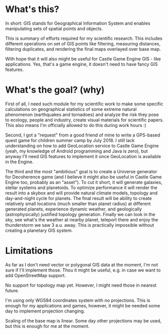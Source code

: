 # What's this?

In short: GIS stands for Geographical Information System and enables manipulating sets of spatial points and objects.

This is summary of efforts required for my scientific research. This includes different operations on set of GIS points like filtering, measuring distances, filtering duplicates, and rendering the final maps overlayed over base map.

With hope that it will also might be useful for Castle Game Engine GIS - like applications. Yes, that's a game engine, it doesn't need to have fancy GIS features.

# What's the goal? (why)

First of all, I need such module for my scientific work to make some specific calculations on geographical statistics of some extreme natural phenomenon (earthquakes and tornadoes) and analyze the risk they pose to ecology, people and industry, create visual materials for scientific papers. This also means I'm officially allowed to do this during work hours :)

Second, I got a "request" from a good friend of mine to write a GPS-based quest game for children summer camp by July 2018. I still lack understanding on how to add GeoLocation service to Castle Game Engine (yeah, my knowledge of Android programming and Java is zero), but anyway I'll need GIS features to implement it once GeoLocation is available in the Engine.

The third and the most "ambitious" goal is to create a Universe generator for Decoherence game (and I believe it might also be useful in Castle Game Engine too, probably as an "asset"). To cut it short, it will generate galaxies, stellar systems and planetoids. To optimize performance it will render the result into a skybox and will provide natural climate models, topology and day-and-night cycle for planets. The final result will be ability to create relatively small locations (much smaller than planet radius) at different generated planets, experience dynamic weather, and geologically (astrophysically) justified topology generation. Finally we can look in the sky, see what's the weather at nearby planet, teleport there and enjoy the thunderstorm we saw 3 a.u. away. This is practically impossible without creating a planetary GIS system.

# Limitations

As far as I don't need vector or polygonal GIS data at the moment, I'm not sure if I'll implement those. Thou it might be useful, e.g. in case we want to add OpenStreetMap support.

No support for topology map yet. However, I might need those in nearest future.

I'm using only WGS84 coordinates system with no projections. This is enough for my applications and games, however, it might be needed some day to implement projection changing.

Scaling of the base map is linear. Some day other projections may be used, but this is enough for me at the moment.
